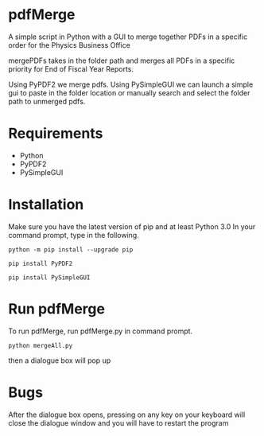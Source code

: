 # pdfMerge

A simple script in Python with a GUI to merge together PDFs in a specific order for the Physics Business Office

mergePDFs takes in the folder path and merges all PDFs in a specific priority for End of Fiscal Year Reports.

Using PyPDF2 we merge pdfs.
Using PySimpleGUI we can launch a simple gui to paste in the folder location or manually search and select the folder path to unmerged pdfs.

# Requirements

- Python
- PyPDF2
- PySimpleGUI

# Installation

Make sure you have the latest version of pip and at least Python 3.0
In your command prompt, type in the following.

`python -m pip install --upgrade pip`

`pip install PyPDF2`

`pip install PySimpleGUI`

# Run pdfMerge

To run pdfMerge, run pdfMerge.py in command prompt.

`python mergeAll.py`

then a dialogue box will pop up 

# Bugs

After the dialogue box opens, pressing on any key on your keyboard will close the dialogue window and you will have to restart the program
